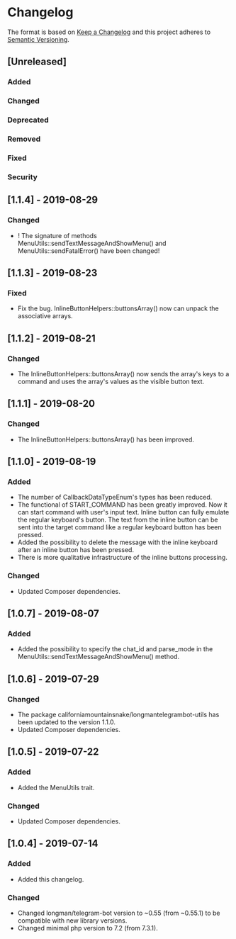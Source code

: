 # Changelog
The format is based on [Keep a Changelog](http://keepachangelog.com/en/1.0.0/)
and this project adheres to [Semantic Versioning](http://semver.org/spec/v2.0.0.html).

## [Unreleased]
### Added
### Changed
### Deprecated
### Removed
### Fixed
### Security


## [1.1.4] - 2019-08-29
### Changed
- ! The signature of methods MenuUtils::sendTextMessageAndShowMenu() and MenuUtils::sendFatalError() have been changed!

## [1.1.3] - 2019-08-23
### Fixed
- Fix the bug. InlineButtonHelpers::buttonsArray() now can unpack the associative arrays.

## [1.1.2] - 2019-08-21
### Changed
- The InlineButtonHelpers::buttonsArray() now sends the array's keys to a command and uses the array's values as the visible button text.

## [1.1.1] - 2019-08-20
### Changed
- The InlineButtonHelpers::buttonsArray() has been improved.

## [1.1.0] - 2019-08-19
### Added
- The number of CallbackDataTypeEnum's types has been reduced.
- The functional of START_COMMAND has been greatly improved. Now it can start command with user's input text. Inline button can fully emulate the regular keyboard's button. The text from the inline button can be sent into the target command like a regular keyboard button has been pressed.
- Added the possibility to delete the message with the inline keyboard after an inline button has been pressed.
- There is more qualitative infrastructure of the inline buttons processing.
### Changed
- Updated Composer dependencies.

## [1.0.7] - 2019-08-07
### Added
- Added the possibility to specify the chat_id and parse_mode in the MenuUtils::sendTextMessageAndShowMenu() method.

## [1.0.6] - 2019-07-29
### Changed
- The package californiamountainsnake/longmantelegrambot-utils has been updated to the version 1.1.0.
- Updated Composer dependencies.

## [1.0.5] - 2019-07-22
### Added
- Added the MenuUtils trait.
### Changed
- Updated Composer dependencies.

## [1.0.4] - 2019-07-14
### Added
- Added this changelog.
### Changed
- Changed longman/telegram-bot version to ~0.55 (from ~0.55.1) to be compatible with new library versions.
- Changed minimal php version to 7.2 (from 7.3.1).
